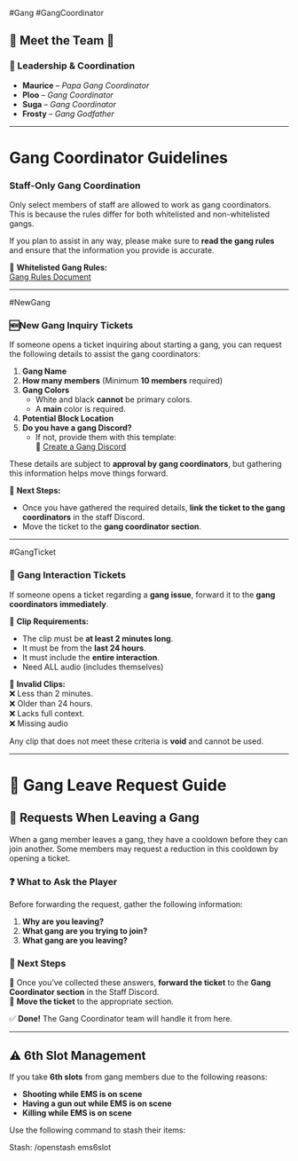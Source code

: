#Gang #GangCoordinator

## **🚨 Meet the Team 🚨**

### **👑 Leadership & Coordination**

- **Maurice** – _Papa Gang Coordinator_ 
- **Ploo** – _Gang Coordinator_ 
- **Suga** – _Gang Coordinator_ 
- **Frosty** – _Gang Godfather_ 

---

# Gang Coordinator Guidelines  

### Staff-Only Gang Coordination  
Only select members of staff are allowed to work as gang coordinators. This is because the rules differ for both whitelisted and non-whitelisted gangs.  

If you plan to assist in any way, please make sure to **read the gang rules** and ensure that the information you provide is accurate.  

🔗 **Whitelisted Gang Rules:**  
[Gang Rules Document](https://docs.google.com/document/d/155IUUbFjmNX8GW27D7bh9T34oZggxNU4yj81rUJuRpQ/edit "Whitelisted Gang Rules")  

---

  #NewGang  

### 🆕New Gang Inquiry Tickets  
If someone opens a ticket inquiring about starting a gang, you can request the following details to assist the gang coordinators:  

1. **Gang Name**  
2. **How many members** (Minimum **10 members** required)  
3. **Gang Colors**  
   - White and black **cannot** be primary colors.  
   - A **main** color is required.  
4. **Potential Block Location**  
5. **Do you have a gang Discord?**  
   - If not, provide them with this template:  
     🔗 [Create a Gang Discord](https://discord.new/9eFSE4AGx2RC "Gang Discord Template")  

These details are subject to **approval by gang coordinators**, but gathering this information helps move things forward.  

📌 **Next Steps:**  
- Once you have gathered the required details, **link the ticket to the gang coordinators** in the staff Discord.  
- Move the ticket to the **gang coordinator section**.  


---

 #GangTicket  
### 🎫 Gang Interaction Tickets  
If someone opens a ticket regarding a **gang issue**, forward it to the **gang coordinators immediately**.  

📌 **Clip Requirements:**  
- The clip must be **at least 2 minutes long**.  
- It must be from the **last 24 hours**.  
- It must include the **entire interaction**.  
- Need ALL audio (includes themselves)

🚨 **Invalid Clips:**  
❌ Less than 2 minutes.  
❌ Older than 24 hours.  
❌ Lacks full context.  
❌ Missing audio

Any clip that does not meet these criteria is **void** and cannot be used.  

---

# 🏴 Gang Leave Request Guide  

## 🚨 Requests When Leaving a Gang  

When a gang member leaves a gang, they have a cooldown before they can join another. Some members may request a reduction in this cooldown by opening a ticket.  

### ❓ What to Ask the Player  
Before forwarding the request, gather the following information:  
1. **Why are you leaving?**  
2. **What gang are you trying to join?**  
3. **What gang are you leaving?**  

### 📌 Next Steps  
🔹 Once you’ve collected these answers, **forward the ticket** to the **Gang Coordinator section** in the Staff Discord.  
🔹 **Move the ticket** to the appropriate section.  

✅ **Done!** The Gang Coordinator team will handle it from here.  


---
## ⚠️ 6th Slot Management  

If you take **6th slots** from gang members due to the following reasons:  
- **Shooting while EMS is on scene**  
- **Having a gun out while EMS is on scene**  
- **Killing while EMS is on scene**  

Use the following command to stash their items:  

Stash: /openstash ems6slot
